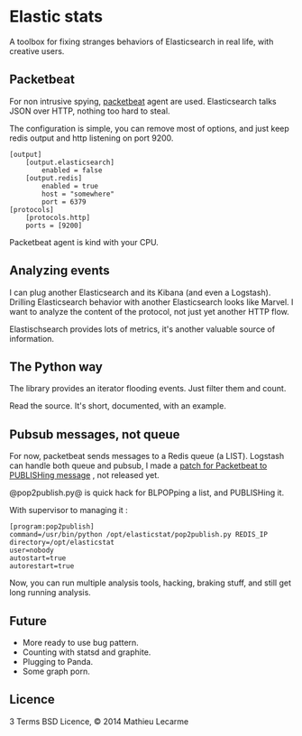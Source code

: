 Elastic stats
=============

A toolbox for fixing stranges behaviors of Elasticsearch in real life,
with creative users.

Packetbeat
----------

For non intrusive spying, [packetbeat](http://packetbeat.com/) agent are used.
Elasticsearch talks JSON over HTTP, nothing too hard to steal.

The configuration is simple, you can remove most of options, and just keep
redis output and http listening on port 9200.

    [output]
        [output.elasticsearch]
            enabled = false
        [output.redis]
            enabled = true
            host = "somewhere"
            port = 6379
    [protocols]
        [protocols.http]
        ports = [9200]


Packetbeat agent is kind with your CPU.

Analyzing events
----------------

I can plug another Elasticsearch and its Kibana (and even a Logstash).
Drilling Elasticsearch behavior with another Elasticsearch looks like Marvel.
I want to analyze the content of the protocol, not just yet another HTTP flow.

Elastischsearch provides lots of metrics, it's another valuable source of information.

The Python way
--------------

The library provides an iterator flooding events. Just filter them and count.

Read the source. It's short, documented, with an example.

Pubsub messages, not queue
--------------------------

For now, packetbeat sends messages to a Redis queue (a LIST).
Logstash can handle both queue and pubsub, I made a
[patch for Packetbeat to PUBLISHing message](https://github.com/packetbeat/packetbeat/pull/70)
, not released yet.

@pop2publish.py@ is quick hack for BLPOPping a list, and PUBLISHing it.

With supervisor to managing it :

    [program:pop2publish]
    command=/usr/bin/python /opt/elasticstat/pop2publish.py REDIS_IP
    directory=/opt/elasticstat
    user=nobody
    autostart=true
    autorestart=true

Now, you can run multiple analysis tools, hacking, braking stuff, and still get long running analysis.

Future
------

 * More ready to use bug pattern.
 * Counting with statsd and graphite.
 * Plugging to Panda.
 * Some graph porn.


Licence
-------

3 Terms BSD Licence, © 2014 Mathieu Lecarme
